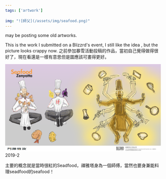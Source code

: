 ```yaml
---
tags: ['artwork']

img: "![師父](/assets/img/seafood.png)"
---
```


may be posting some old artworks.

This is the work I submitted on a Blizzrd's event, I still like the idea , but the picture looks crappy now.
之前參加暴雪活動投稿的作品，當初自己覺得做得很好了，現在看還是一樣有意思但是圖應該可畫得更好。

![師父](/assets/img/seafood.png)
2019-2

主要的概念就是當時很紅的Seadfood，禪雅塔身為一個師傅，當然也要身兼能料理seadfood的seafood！